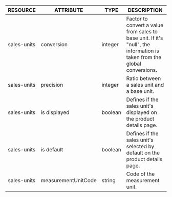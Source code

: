 | RESOURCE | ATTRIBUTE | TYPE | DESCRIPTION |
| --- | --- | --- | --- |
| sales-units | conversion | integer | Factor to convert a value from sales to base unit. If it's "null", the information is taken from the global conversions. |
| sales-units | precision | integer | Ratio between a sales unit and a base unit. |
| sales-units | is displayed | boolean | Defines if the sales unit's displayed on the product details page. |
| sales-units | is default | boolean | Defines if the sales unit's selected by default on the product details page. |
| sales-units | measurementUnitCode | string | Code of the measurement unit. |

